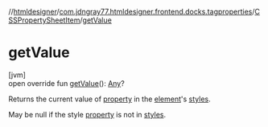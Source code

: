 //[htmldesigner](../../../index.md)/[com.jdngray77.htmldesigner.frontend.docks.tagproperties](../index.md)/[CSSPropertySheetItem](index.md)/[getValue](get-value.md)

# getValue

[jvm]\
open override fun [getValue](get-value.md)(): [Any](https://kotlinlang.org/api/latest/jvm/stdlib/kotlin/-any/index.html)?

Returns the current value of [property](property.md) in the [element](element.md)'s [styles](styles.md).

May be null if the style [property](property.md) is not in [styles](styles.md).
